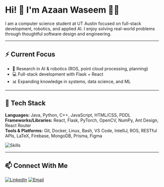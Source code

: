 # Hi! 👋 I'm Azaan Waseem 👨‍💻

I am a computer science student at UT Austin focused on full-stack development, robotics, and applied AI. I enjoy solving real-world problems through thoughtful software design and engineering.

---

## ⚡ Current Focus
- 🤖 Research in AI & robotics (ROS, point cloud processing, planning)
- 💻 Full-stack development with Flask + React
- 📊 Expanding knowledge in systems, data science, and ML

---

## 🧰 Tech Stack

**Languages:** Java, Python, C++, JavaScript, HTML/CSS, PDDL  
**Frameworks/Libraries:** React, Flask, PyTorch, OpenCV, NumPy, Ant Design, React Router  
**Tools & Platforms:** Git, Docker, Linux, Bash, VS Code, IntelliJ, ROS, RESTful APIs, LaTeX, Firebase, MongoDB, Prisma, Figma

![Skills](https://skillicons.dev/icons?i=java,py,cpp,js,html,css,react,flask,opencv,pytorch,docker,git,linux,vscode,figma,firebase,mongodb)

---

## 📫 Connect With Me

[![LinkedIn](https://img.shields.io/badge/-LinkedIn-blue?style=flat-square&logo=linkedin&logoColor=white)](https://linkedin.com/in/azaanwaseem)
[![Email](https://img.shields.io/badge/-Email-red?style=flat-square&logo=gmail&logoColor=white)](mailto:azaanwaseem06@gmail.com)


<!--
**AzaanWaseem/AzaanWaseem** is a ✨ _special_ ✨ repository because its `README.md` (this file) appears on your GitHub profile.

Here are some ideas to get you started:

- 🔭 I’m currently working on ...
- 🌱 I’m currently learning ...
- 👯 I’m looking to collaborate on ...
- 🤔 I’m looking for help with ...
- 💬 Ask me about ...
- 📫 How to reach me: ...
- 😄 Pronouns: ...
- ⚡ Fun fact: ...
-->
